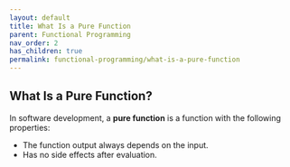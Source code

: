 ```yaml
---
layout: default
title: What Is a Pure Function
parent: Functional Programming
nav_order: 2
has_children: true
permalink: functional-programming/what-is-a-pure-function
---
```


## What Is a Pure Function?

In software development, a **pure function** is a function with the following properties:
- The function output always depends on the input.
- Has no side effects after evaluation.